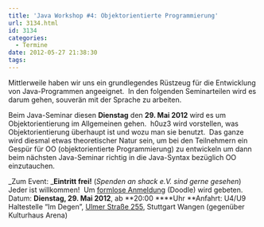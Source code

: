 ```yaml
---
title: 'Java Workshop #4: Objektorientierte Programmierung'
url: 3134.html
id: 3134
categories:
  - Termine
date: 2012-05-27 21:38:30
tags:
---
```


Mittlerweile haben wir uns ein grundlegendes Rüstzeug für die Entwicklung von Java-Programmen angeeignet.  In den folgenden Seminarteilen wird es darum gehen, souverän mit der Sprache zu arbeiten.

Beim Java-Seminar diesen **Dienstag** den **29\. Mai 2012** wird es um Objektorientierung im Allgemeinen gehen.  h0uz3 wird vorstellen, was Objektorientierung überhaupt ist und wozu man sie benutzt.  Das ganze wird diesmal etwas theoretischer Natur sein, um bei den Teilnehmern ein Gespür für OO (objektorientierte Programmierung) zu entwickeln um dann beim nächsten Java-Seminar richtig in die Java-Syntax bezüglich OO einzutauchen.

_Zum Event:
_**Eintritt frei!** (_Spenden an shack e.V. sind gerne gesehen_) Jeder ist willkommen!  Um [formlose Anmeldung](http://www.doodle.com/w563rcx6ykv2wa5x) (Doodle) wird gebeten.
Datum: **Dienstag, 29\. Mai 2012**, ab **20:00 ****Uhr
**Anfahrt: U4/U9 Haltestelle “Im Degen”, [Ulmer Straße 255](https://blog.shackspace.de/?page_id=713), Stuttgart Wangen (gegenüber Kulturhaus Arena)